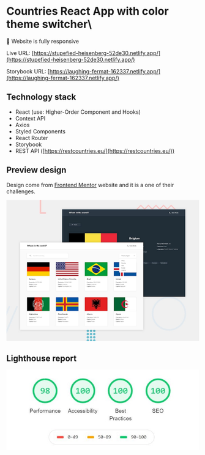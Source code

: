 # Countries React App with color theme switcher\
:iphone: Website is fully responsive

Live URL: [https://stupefied-heisenberg-52de30.netlify.app/](https://stupefied-heisenberg-52de30.netlify.app/)

Storybook URL: [https://laughing-fermat-162337.netlify.app/](https://laughing-fermat-162337.netlify.app/)

## Technology stack
  - React (use: Higher-Order Component and Hooks)
  - Context API
  - Axios
  - Styled Components
  - React Router
  - Storybook
  - REST API ([https://restcountries.eu/](https://restcountries.eu/))

## Preview design
Design come from [Frontend Mentor](https://frontendmentor.io) website and it is a one of their challenges.

![Design preview for the Rock, Paper, Scissors coding challenge](./design/desktop-preview.jpg)


## Lighthouse report

![Lighthouse report for my solution](./lighthouse-report/lighthouse.jpg)
